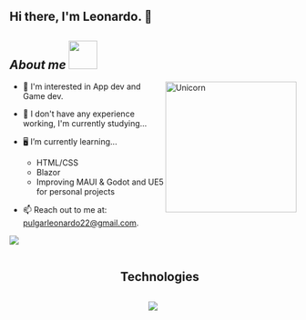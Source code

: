 ## Hi there, I'm Leonardo. 👋

## ***About me*** <img src="https://media2.giphy.com/media/v1.Y2lkPTc5MGI3NjExbmtlczZiMnQ3ZmtqZ2J1ZmIzcjRkcWkxaWwyeHF2enE3NnBnN2VzeCZlcD12MV9pbnRlcm5hbF9naWZfYnlfaWQmY3Q9cw/TCoKXVW6cldmw/giphy.gif" width="50px">&nbsp;


<img align="right" width=230px alt="Unicorn" src="https://media4.giphy.com/media/v1.Y2lkPTc5MGI3NjExbThza3RsNXo0Z3FjZ2tqOTQ3bGlxcmc0OW1weDBzZ2trMTVveW9mcyZlcD12MV9pbnRlcm5hbF9naWZfYnlfaWQmY3Q9Zw/lJNoBCvQYp7nq/giphy.gif" />

* 🔎 I'm interested in App dev and Game dev.

* 💼 I don't have any experience working, I'm currently studying...
  
* 🖥️ I’m currently learning...
  - HTML/CSS
  - Blazor
  - Improving MAUI & Godot and UE5 for personal projects
    
* 📫 Reach out to me at: <a href="pulgarleonardo22@gmail.com">pulgarleonardo22@gmail.com.</a>

<img src="https://user-images.githubusercontent.com/73097560/115834477-dbab4500-a447-11eb-908a-139a6edaec5c.gif">

<div id="user-content-toc">
  <ul align="center">
    <summary><h2 style="display: inline-block">Technologies</h2></summary>
  </ul>
</div>

<p align="center">
  <a href="https://skillicons.dev">
    <img src="https://skillicons.dev/icons?i=c,cs,cpp,dotnet,firebase,github,godot,mysql,postman,py,visualstudio,vscode&perline=6" />
  </a>
</p>
